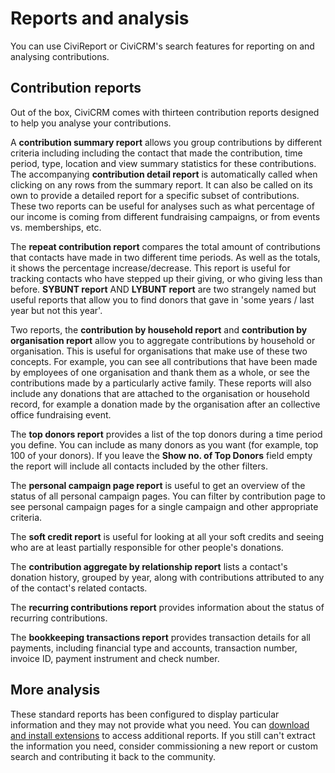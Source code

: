 Reports and analysis
====================

You can use CiviReport or CiviCRM's search features for reporting on and
analysing contributions.

Contribution reports
--------------------

Out of the box, CiviCRM comes with thirteen contribution reports
designed to help you analyse your contributions.

A **contribution summary report** allows you group contributions by
different criteria including including the contact that made the
contribution, time period, type, location and view summary statistics
for these contributions. The accompanying **contribution detail
report** is automatically called when clicking on any rows from the
summary report. It can also be called on its own to provide a detailed
report for a specific subset of contributions. These two reports can be
useful for analyses such as what percentage of our income is coming from
different fundraising campaigns, or from events vs. memberships, etc.

The **repeat contribution report** compares the total amount of
contributions that contacts have made in two different time periods. As
well as the totals, it shows the percentage increase/decrease. This
report is useful for tracking contacts who have stepped up their giving,
or who giving less than before. **SYBUNT report** AND **LYBUNT report** are two
strangely named but useful reports that allow you to
find donors that gave in 'some years / last year but not this year'.

Two reports, the **contribution by household report** and **contribution
by organisation report** allow you to aggregate contributions by household or
organisation. This is useful for
organisations that make use of these two concepts. For example, you can
see all contributions that have been made by employees of one
organisation and thank them as a whole, or see the contributions made by
a particularly active family. These reports will also include any
donations that are attached to the organisation or household record, for
example a donation made by the organisation after an collective office
fundraising event.

The **top donors report** provides a list of the top donors during a time
period you define. You can include as many donors as you want (for
example, top 100 of your donors). If you leave the **Show no. of Top Donors**
field empty the report will include all contacts included by the other filters.  

The **personal campaign page report** is useful to get an overview of
the status of all personal campaign pages. You can filter by
contribution page to see personal campaign pages for a single campaign
and other appropriate criteria.

The **soft credit report** is useful for looking at all your soft
credits and seeing who are at least partially responsible for other
people's donations.

The **contribution aggregate by relationship report** lists a contact's
donation history, grouped by year, along with contributions attributed
to any of the contact's related contacts.

The **recurring contributions report** provides information about the
status of recurring contributions.

The **bookkeeping transactions report** provides transaction details for
all payments, including financial type and accounts, transaction number,
invoice ID, payment instrument and check number.

More analysis
-------------

These standard reports has been configured to display particular information
and they may not provide what you need. You can
[download and install extensions](https://civicrm.org/extensions) to access
additional reports. If you still can't extract the information you need,
consider commissioning a new report or custom search and contributing it back
to the community. 
